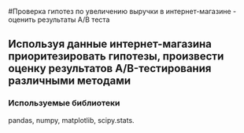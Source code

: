 #Проверка гипотез по увеличению выручки в интернет-магазине - оценить результаты А/В теста
## Используя данные интернет-магазина приоритезировать гипотезы, произвести оценку результатов A/B-тестирования различными методами
### Используемые библиотеки 
pandas, numpy, matplotlib, scipy.stats.